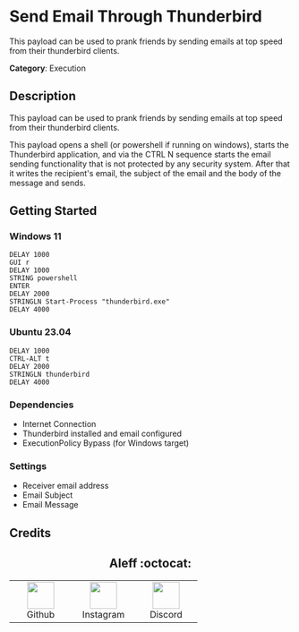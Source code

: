 # Send Email Through Thunderbird

This payload can be used to prank friends by sending emails at top speed from their thunderbird clients.

**Category**: Execution

## Description

This payload can be used to prank friends by sending emails at top speed from their thunderbird clients.

This payload opens a shell (or powershell if running on windows), starts the Thunderbird application, and via the CTRL N sequence starts the email sending functionality that is not protected by any security system. After that it writes the recipient's email, the subject of the email and the body of the message and sends.

## Getting Started

### Windows 11

```DuckyScript
DELAY 1000
GUI r
DELAY 1000
STRING powershell
ENTER
DELAY 2000
STRINGLN Start-Process "thunderbird.exe"
DELAY 4000
```

### Ubuntu 23.04

```DuckyScript
DELAY 1000
CTRL-ALT t
DELAY 2000
STRINGLN thunderbird
DELAY 4000
```

### Dependencies

* Internet Connection
* Thunderbird installed and email configured
* ExecutionPolicy Bypass (for Windows target)

### Settings

- Receiver email address
- Email Subject
- Email Message

## Credits

<h2 align="center"> Aleff :octocat: </h2>
<div align=center>
<table>
  <tr>
    <td align="center" width="96">
      <a href="https://github.com/aleff-github">
        <img src=https://github.com/aleff-github/aleff-github/blob/main/img/github.png?raw=true width="48" height="48" />
      </a>
      <br>Github
    </td>
    <td align="center" width="96">
      <a href="https://www.instagram.com/alessandro_greco_aka_aleff/">
        <img src=https://github.com/aleff-github/aleff-github/blob/main/img/instagram.png?raw=true width="48" height="48" />
      </a>
      <br>Instagram
    </td>
    <td align="center" width="96">
      <a href="https://www.linkedin.com/in/alessandro-greco-aka-aleff/">
        <img src=https://github.com/aleff-github/aleff-github/blob/main/img/linkedin.png?raw=true width="48" height="48" />
      </a>
      <br>Discord
    </td>
  </tr>
</table>
</div>